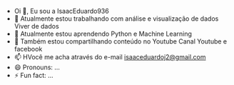 - Oi 👋, Eu sou a IsaacEduardo936
- 👀 Atualmente estou trabalhando com análise e visualização de dados Viver de dados
- 🌱 Atualmente estou aprendendo Python e Machine Learning
- 💞️ Também estou compartilhando conteúdo no Youtube Canal Youtube e facebook
- 📫 HVocê me acha através do e-mail isaaceduardoj2@gmail.com
- 😄 Pronouns: ...
- ⚡ Fun fact: ...

<!---
IsaacEduardo936/IsaacEduardo936 is a ✨ special ✨ repository because its `README.md` (this file) appears on your GitHub profile.
You can click the Preview link to take a look at your changes.
--->
